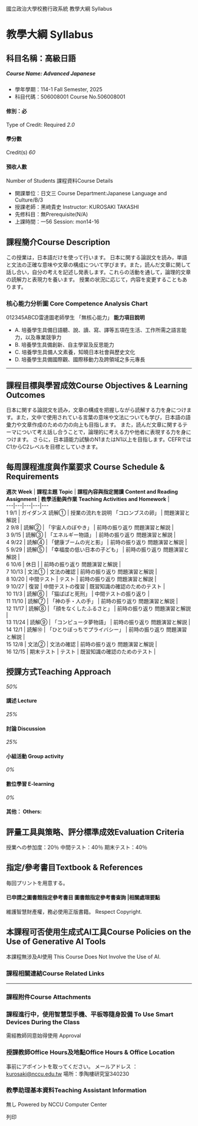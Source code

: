 國立政治大學校務行政系統 教學大綱 Syllabus
# 教學大綱 Syllabus
##  科目名稱：高級日語 
#####  Course Name: Advanced Japanese
  * 學年學期：114-1 Fall Semester, 2025 
  * 科目代碼：506008001 Course No.506008001


#### 修別：必
Type of Credit: Required 
_2.0_
#### 學分數
Credit(s)
_60_
#### 預收人數
Number of Students
課程資料Course Details
  * 開課單位：日文三 Course Department:Japanese Language and Culture/B/3 
  * 授課老師：黑﨑貴史 Instructor: KUROSAKI TAKASHI 
  * 先修科目：無Prerequisite(N/A)
  * 上課時間：一56 Session: mon14-16


##  課程簡介Course Description
この授業は，日本語だけを使って行います。
日本に関する論説文を読み，単語と文法の正確な意味や文章の構成について学びます。また，読んだ文章に関して話し合い，自分の考えを記述し発表します。これらの活動を通して，論理的文章の読解力と表現力を養います。
授業の状況に応じて，内容を変更することもあります。
###  核心能力分析圖 Core Competence Analysis Chart
012345ABCD雷達圖老師學生
「無核心能力」 
**能力項目說明**
  * A. 培養學生具備日語聽、說、讀、寫、譯等五項在生活、工作所需之語言能力，以及專業競爭力
  * B. 培養學生具備創新、自主學習及反思能力
  * C. 培養學生具備人文素養，知曉日本社會與歷史文化
  * D. 培養學生具備國際觀、國際移動力及跨領域之多元專長


* * *
##  課程目標與學習成效Course Objectives & Learning Outcomes 
日本に関する論説文を読み，文章の構成を把握しながら読解する力を身につけます。また，文中で使用されている言葉の意味や文法についても学び，日本語の語彙力や文章作成のための力の向上も目指します。
また，読んだ文章に関するテーマについて考え話し合うことで，論理的に考える力や他者に表現する力を身につけます。
さらに，日本語能力試験のN1またはN1以上を目指します。CEFRではC1からC2レベルを目標としていきます。
##  每周課程進度與作業要求 Course Schedule & Requirements
**週次** **Week** |  **課程主題** **Topic** |  **課程****內****容與指定****閱****讀** **Content and Reading Assignment** |  **教學活動與作業** **Teaching Activities and Homework** |   
---|---|---|---|---  
1 9/1 |  ガイダンス 読解① |  授業の流れを説明 「コロンブスの卵」 |  問題演習と解説 |   
2 9/8 |  読解② |  「宇宙人のぼやき」 |  前時の振り返り 問題演習と解説 |   
3 9/15 |  読解③ |  「エネルギー物語」 |  前時の振り返り 問題演習と解説 |   
4 9/22 |  読解④ |  「健康ブームの光と影」 |  前時の振り返り 問題演習と解説 |   
5 9/29 |  読解⑤ |  「幸福度の低い日本の子ども」 |  前時の振り返り 問題演習と解説 |   
6 10/6 |  休日 |  |  前時の振り返り 問題演習と解説 |   
7 10/13 |  文法① |  文法の確認 |  前時の振り返り 問題演習と解説 |   
8 10/20 |  中間テスト |  テスト |  前時の振り返り 問題演習と解説 |   
9 10/27 |  復習 |  中間テストの復習 |  既習知識の確認のためのテスト |   
10 11/3 |  読解⑥ |  「猫ばばと死刑」 |  中間テストの振り返り |   
11 11/10 |  読解⑦ |  「神の手・人の手」 |  前時の振り返り 問題演習と解説 |   
12 11/17 |  読解⑧ |  「顔をなくしたふるさと」 |  前時の振り返り 問題演習と解説 |   
13 11/24 |  読解⑨ |  「コンピュータ夢物語」 |  前時の振り返り 問題演習と解説 |   
14 12/1 |  読解⑩ |  「ひとりぼっちでプライバシー」 |  前時の振り返り 問題演習と解説 |   
15 12/8 |  文法② |  文法の確認 |  前時の振り返り 問題演習と解説 |   
16 12/15 |  期末テスト |  テスト |  既習知識の確認のためのテスト |   
##  授課方式Teaching Approach
_50%_
####  講述 Lecture
_25%_
####  討論 Discussion
_25%_
####  小組活動 Group activity
_0%_
####  數位學習 E-learning
_0%_
####  其他： Others:
##  評量工具與策略、評分標準成效Evaluation Criteria
授業への参加度：20％
中間テスト：40％
期末テスト：40％
##  指定/參考書目Textbook & References
毎回プリントを用意する。
####  已申請之圖書館指定參考書目  圖書館指定參考書查詢 |相關處理要點
維護智慧財產權，務必使用正版書籍。 Respect Copyright.
##  本課程可否使用生成式AI工具Course Policies on the Use of Generative AI Tools
本課程無涉及AI使用 This Course Does Not Involve the Use of AI.
###  課程相關連結Course Related Links
* * *
###  課程附件Course Attachments
###  課程進行中，使用智慧型手機、平板等隨身設備 To Use Smart Devices During the Class
需經教師同意始得使用  Approval
###  授課教師Office Hours及地點Office Hours & Office Location
事前にアポイントを取ってください。
メールアドレス ： kurosaki@nccu.edu.tw
場所：季陶樓研究室340230
###  教學助理基本資料Teaching Assistant Information
無し
Powered by NCCU Computer Center
  
列印
